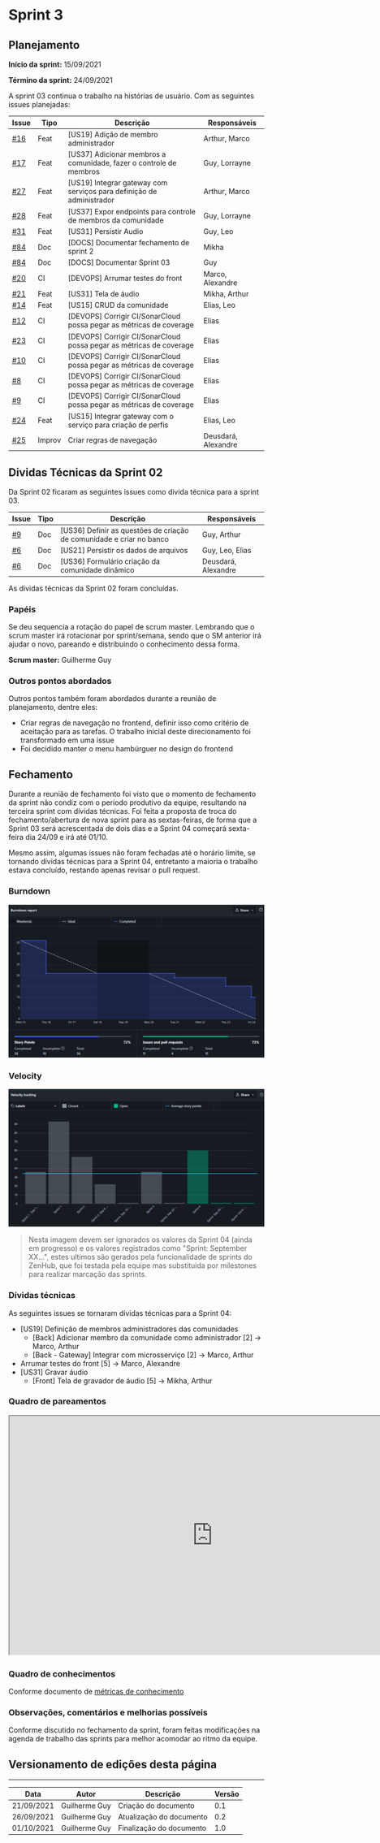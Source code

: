 # Sprint 3

## Planejamento

__Início da sprint:__ 15/09/2021

__Término da sprint:__ 24/09/2021

A sprint 03 continua o trabalho na histórias de usuário. Com as seguintes issues planejadas:

| Issue                                                                                     | Tipo   | Descrição                                                            | Responsáveis        |
| ----------------------------------------------------------------------------------------- | ------ | -------------------------------------------------------------------- | ------------------- |
| [#16](https://github.com/fga-eps-mds/2021.1-Cartografia-social-api-comunidades/issues/16) | Feat   | [US19] Adição de membro administrador                                | Arthur, Marco       |
| [#17](https://github.com/fga-eps-mds/2021.1-Cartografia-social-api-comunidades/issues/17) | Feat   | [US37] Adicionar membros a comunidade, fazer o controle de membros   | Guy, Lorrayne       |
| [#27](https://github.com/fga-eps-mds/2021.1-Cartografia-social-api-gateway/issues/27)     | Feat   | [US19] Integrar gateway com serviços para definição de administrador | Arthur, Marco       |
| [#28](https://github.com/fga-eps-mds/2021.1-Cartografia-social-api-gateway/issues/28)     | Feat   | [US37] Expor endpoints para controle de membros da comunidade        | Guy, Lorrayne       |
| [#31](https://github.com/fga-eps-mds/2021.1-Cartografia-social-api-midia/issues/10)       | Feat   | [US31] Persistir Audio                                               | Guy, Leo            |
| [#84](https://github.com/fga-eps-mds/2021.1-Cartografia-social-docs/issues/84)            | Doc    | [DOCS] Documentar fechamento de sprint 2                             | Mikha               |
| [#84](https://github.com/fga-eps-mds/2021.1-Cartografia-social-docs/issues/85)            | Doc    | [DOCS] Documentar Sprint 03                                          | Guy                 |
| [#20](https://github.com/fga-eps-mds/2021.1-Cartografia-social-front/issues/20)           | CI     | [DEVOPS] Arrumar testes do front                                     | Marco, Alexandre    |
| [#21](https://github.com/fga-eps-mds/2021.1-Cartografia-social-front/issues/21)           | Feat   | [US31] Tela de áudio                                                 | Mikha, Arthur       |
| [#14](https://github.com/fga-eps-mds/2021.1-Cartografia-social-api-comunidades/issues/14) | Feat   | [US15] CRUD da comunidade                                            | Elias, Leo          |
| [#12](https://github.com/fga-eps-mds/2021.1-Cartografia-social-api-comunidades/issues/12) | CI     | [DEVOPS] Corrigir CI/SonarCloud possa pegar as métricas de coverage  | Elias               |
| [#23](https://github.com/fga-eps-mds/2021.1-Cartografia-social-api-gateway/issues/23)     | CI     | [DEVOPS] Corrigir CI/SonarCloud possa pegar as métricas de coverage  | Elias               |
| [#10](https://github.com/fga-eps-mds/2021.1-Cartografia-social-api-mapas/issues/10)       | CI     | [DEVOPS] Corrigir CI/SonarCloud possa pegar as métricas de coverage  | Elias               |
| [#8](https://github.com/fga-eps-mds/2021.1-Cartografia-social-api-midia/issues/8)         | CI     | [DEVOPS] Corrigir CI/SonarCloud possa pegar as métricas de coverage  | Elias               |
| [#9](https://github.com/fga-eps-mds/2021.1-Cartografia-social-api-users/issues/9)         | CI     | [DEVOPS] Corrigir CI/SonarCloud possa pegar as métricas de coverage  | Elias               |
| [#24](https://github.com/fga-eps-mds/2021.1-Cartografia-social-api-gateway/issues/24)     | Feat   | [US15] Integrar gateway com o serviço para criação de perfis         | Elias, Leo          |
| [#25](https://github.com/fga-eps-mds/2021.1-Cartografia-social-front/issues/25)           | Improv | Criar regras de navegação                                            | Deusdará, Alexandre |




## Dividas Técnicas da Sprint 02

Da Sprint 02 ficaram as seguintes issues como divida técnica para a sprint 03.

| Issue                                                                                   | Tipo | Descrição                                                            | Responsáveis        |
| --------------------------------------------------------------------------------------- | ---- | -------------------------------------------------------------------- | ------------------- |
| [#9](https://github.com/fga-eps-mds/2021.1-Cartografia-social-api-comunidades/issues/9) | Doc  | [US36] Definir as questões de criação de comunidade e criar no banco | Guy, Arthur         |
| [#6](https://github.com/fga-eps-mds/2021.1-Cartografia-social-api-midia/issues/6)       | Doc  | [US21] Persistir os dados de arquivos                                | Guy, Leo, Elias     |
| [#6](https://github.com/fga-eps-mds/2021.1-Cartografia-social-api-midia/issues/6)       | Doc  | [US36] Formulário criação da comunidade dinâmico                     | Deusdará, Alexandre |

As dividas técnicas da Sprint 02 foram concluídas.


### Papéis

Se deu sequencia a rotação do papel de scrum master. Lembrando que o scrum master irá rotacionar por sprint/semana, sendo que o SM anterior irá ajudar o novo, pareando e distribuindo o conhecimento dessa forma.

__Scrum master:__ Guilherme Guy

### Outros pontos abordados

Outros pontos também foram abordados durante a reunião de planejamento, dentre eles:

- Criar regras de navegação no frontend, definir isso como critério de aceitação para as tarefas. O trabalho inicial deste direcionamento foi transformado em uma issue
- Foi decidido manter o menu hambúrguer no design do frontend

## Fechamento

Durante a reunião de fechamento foi visto que o momento de fechamento da sprint não condiz com o período produtivo da equipe, resultando na terceira sprint com dívidas técnicas. Foi feita a proposta de troca do fechamento/abertura de nova sprint para as sextas-feiras, de forma que a Sprint 03 será acrescentada de dois dias e a Sprint 04 começará sexta-feira dia 24/09 e irá até 01/10.

Mesmo assim, algumas issues não foram fechadas até o horário limite, se tornando dívidas técnicas para a Sprint 04, entretanto a maioria o trabalho estava concluído, restando apenas revisar o pull request.

### Burndown

![](../assets/sprints/sprint_03_burndown.png)


### Velocity

![](../assets/sprints/sprint_03_velocity.png)

> Nesta imagem devem ser ignorados os valores da Sprint 04 (ainda em progresso) e os valores registrados como "Sprint: September XX...", estes ultimos são gerados pela funcionalidade de sprints do ZenHub, que foi testada pela equipe mas substituida por milestones para realizar marcação das sprints.

### Dívidas técnicas

As seguintes issues se tornaram dívidas técnicas para a Sprint 04:
- [US19] Definição de membros administradores das comunidades
  * [Back] Adicionar membro da comunidade como administrador [2] -> Marco, Arthur
  * [Back - Gateway] Integrar com microsserviço [2] -> Marco, Arthur
- Arrumar testes do front [5] -> Marco, Alexandre
- [US31] Gravar áudio
  * [Front] Tela de gravador de áudio [5] -> Mikha, Arthur

### Quadro de pareamentos

<iframe width="800" height="470" src="https://docs.google.com/spreadsheets/d/e/2PACX-1vTLHE3O8zIRwIz41POb4DXlbyhoVHY9R9vC0wSL-60NMeFVH0Fk0wqUV2v8AgRGTokYaZmwunInbF3m/pubhtml?gid=816613624&amp;single=true&amp;widget=true&amp;headers=false"></iframe>

### Quadro de conhecimentos

Conforme documento de [métricas de conhecimento](./metricas/quadro-de-conhecimentos)

### Observações, comentários e melhorias possíveis

Conforme discutido no fechamento da sprint, foram feitas modificações na agenda de trabalho das sprints para melhor acomodar ao ritmo da equipe.

## Versionamento de edições desta página
---

| Data       | Autor         | Descrição                | Versão |
| ---------- | ------------- | ------------------------ | ------ |
| 21/09/2021 | Guilherme Guy | Criação do documento     | 0.1    |
| 26/09/2021 | Guilherme Guy | Atualização do documento | 0.2    |
| 01/10/2021 | Guilherme Guy | Finalização do documento | 1.0    |
